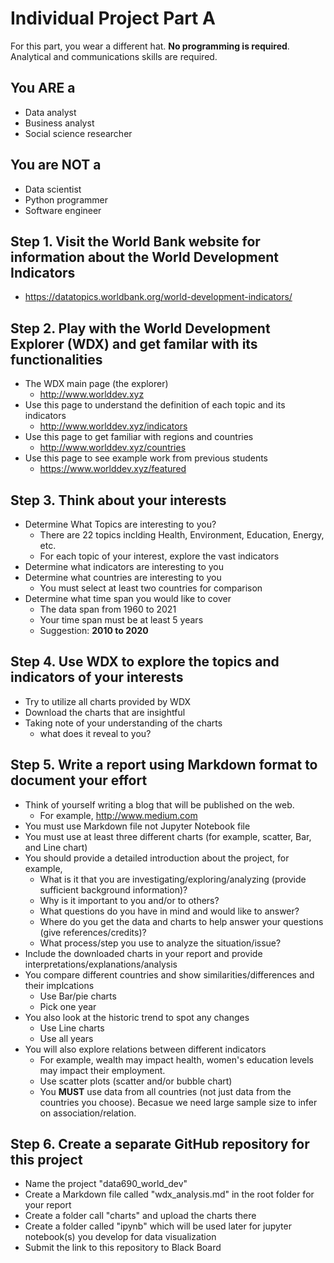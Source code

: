 # Individual Project Part A
For this part, you wear a different hat. **No programming is required**. Analytical and communications skills are required.
## You ARE a
- Data analyst
- Business analyst
- Social science researcher 
## You are NOT a 
- Data scientist
- Python programmer 
- Software engineer
## Step 1. Visit the World Bank website for information about the World Development Indicators 
- https://datatopics.worldbank.org/world-development-indicators/
## Step 2. Play with the World Development Explorer (WDX) and get familar with its functionalities
- The WDX main page (the explorer) 
    - http://www.worlddev.xyz
- Use this page to understand the definition of each topic and its indicators
    - http://www.worlddev.xyz/indicators
- Use this page to get familiar with regions and countries 
    - http://www.worlddev.xyz/countries 
- Use this page to see example work from previous students   
    - https://www.worlddev.xyz/featured 
## Step 3. Think about your interests 
- Determine What Topics are interesting to you? 
    - There are 22 topics inclding Health, Environment, Education, Energy, etc.
    - For each topic of your interest, explore the vast indicators 
- Determine what indicators are interesting to you
- Determine what countries are interesting to you
    - You must select at least two countries for comparison
- Determine what time span you would like to cover
    -  The data span from 1960 to 2021
    -  Your time span must be at least 5 years
    -  Suggestion: **2010 to 2020**
## Step 4. Use WDX to explore the topics and indicators of your interests
- Try to utilize all charts provided by WDX
- Download the charts that are insightful 
- Taking note of your understanding of the charts
    - what does it reveal to you?
## Step 5. Write a report using Markdown format to document your effort
- Think of yourself writing a blog that will be published on the web. 
    - For example, http://www.medium.com
- You must use Markdown file not Jupyter Notebook file
- You must use at least three different charts (for example, scatter, Bar, and Line chart)
- You should provide a detailed introduction about the project, for example,
    - What is it that you are investigating/exploring/analyzing (provide sufficient background information)?
    - Why is it important to you and/or to others?
    - What questions do you have in mind and would like to answer?
    - Where do you get the data and charts to help answer your questions (give references/credits)?  
    - What process/step you use to analyze the situation/issue?
- Include the downloaded charts in your report and provide interpretations/explanations/analysis
- You compare different countries and show similarities/differences and their implcations 
    - Use Bar/pie charts
    - Pick one year
- You also look at the historic trend to spot any changes
    - Use Line charts
    - Use all years
- You will also explore relations between different indicators 
    - For example, wealth may impact health, women's education levels may impact their employment.
    - Use scatter plots (scatter and/or bubble chart)
    - You **MUST** use data from all countries (not just data from the countries you choose). Becasue we need large sample size to infer on association/relation.
## Step 6. Create a separate GitHub repository for this project
- Name the project "data690_world_dev"
- Create a Markdown file called "wdx_analysis.md" in the root folder for your report 
- Create a folder call "charts" and upload the charts there
- Create a folder called "ipynb" which will be used later for jupyter notebook(s) you develop for data visualization
- Submit the link to this repository to Black Board
